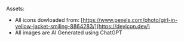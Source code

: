 
Assets:
- All icons dowloaded from: [https://www.pexels.com/photo/girl-in-yellow-jacket-smiling-8864283/](https://devicon.dev/)
- All images are AI Generated using ChatGPT
